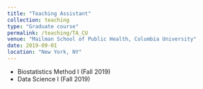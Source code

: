 ```yaml
---
title: "Teaching Assistant"
collection: teaching
type: "Graduate course"
permalink: /teaching/TA_CU
venue: "Mailman School of Public Health, Columbia University"
date: 2019-09-01
location: "New York, NY"
---
```


* Biostatistics Method I (Fall 2019)
* Data Science I (Fall 2019)


